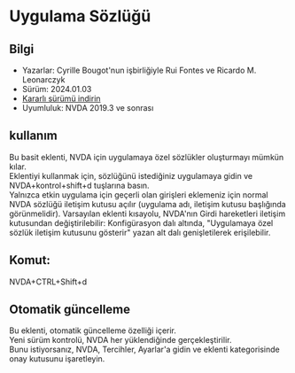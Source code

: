 # Uygulama Sözlüğü

## Bilgi
* Yazarlar: Cyrille Bougot'nun işbirliğiyle Rui Fontes ve Ricardo M. Leonarczyk
* Sürüm: 2024.01.03
* [Kararlı sürümü indirin][1]
* Uyumluluk: NVDA 2019.3 ve sonrası


## kullanım
Bu basit eklenti, NVDA için uygulamaya özel sözlükler oluşturmayı mümkün kılar.  
Eklentiyi kullanmak için, sözlüğünü istediğiniz uygulamaya gidin ve NVDA+kontrol+shift+d tuşlarına basın.  
Yalnızca etkin uygulama için geçerli olan girişleri eklemeniz için normal NVDA sözlüğü iletişim kutusu açılır (uygulama adı, iletişim kutusu başlığında görünmelidir).
Varsayılan eklenti kısayolu, NVDA'nın Girdi hareketleri iletişim kutusundan değiştirilebilir: Konfigürasyon dalı altında, "Uygulamaya özel sözlük iletişim kutusunu gösterir" yazan alt dalı genişletilerek erişilebilir.


## Komut:
NVDA+CTRL+Shift+d


## Otomatik güncelleme
Bu eklenti, otomatik güncelleme özelliği içerir.  
Yeni sürüm kontrolü, NVDA her yüklendiğinde gerçekleştirilir.  
Bunu istiyorsanız, NVDA, Tercihler, Ayarlar'a gidin ve eklenti kategorisinde onay kutusunu işaretleyin.


[1]: https://github.com/ruifontes/applicationDictionary-/releases/download/2024.01.03/applicationDictionary-2024.01.03.nvda-addon
